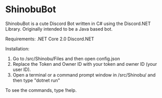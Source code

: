 # ShinobuBot

ShinobuBot is a cute Discord Bot written in C# using the Discord.NET Library. Originally intended to be a Java based bot.

Requirements:
.NET Core 2.0
Discord.NET

Installation:
1. Go to /src/Shinobu/Files and then open config.json
2. Replace the Token and Owner ID with your token and owner ID (your user ID).
3. Open a terminal or a command prompt window in /src/Shinobu/ and then type "dotnet run"

To see the commands, type !help.